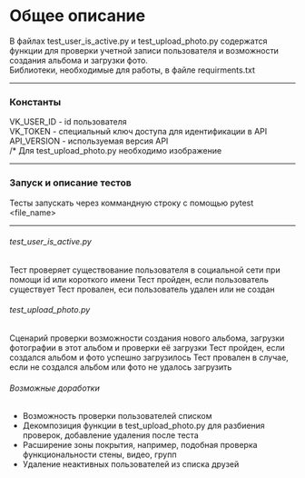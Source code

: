 # Общее описание #

В файлах test_user_is_active.py и test_upload_photo.py содержатся функции для проверки учетной записи пользователя и возможности создания альбома и загрузки фото.  
Библиотеки, необходимые для работы, в файле requirments.txt
***
### Константы
VK_USER_ID - id пользователя  
VK_TOKEN - специальный ключ доступа для идентификации в API  
API_VERSION - используемая версия API  
/* Для test_upload_photo.py необходимо изображение
***
### Запуск и описание тестов
Тесты запускать через коммандную строку с помощью pytest <file_name>
***
###### test_user_is_active.py
Тест проверяет существование пользователя в социальной сети при помощи id или короткого имени
Тест пройден, если пользователь существует
Тест провален, еси пользователь удален или не создан

###### test_upload_photo.py
Сценарий проверки возможности создания нового альбома, загрузки фотографии в этот альбом и проверки её загрузки
Тест пройден, если создался альбом и фото успешно загрузилось
Тест провален в случае, если не создался альбом или фото не удалось загрузить

###### Возможные доработки
+ Возможность проверки пользователей списком
+ Декомпозиция функции в test_upload_photo.py для разбиения проверок, добавление удаления после теста
+ Расширение зоны покрытия, например, подобная проверка функциональности стены, видео, групп
+ Удаление неактивных пользователей из списка друзей


